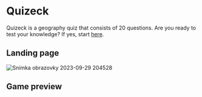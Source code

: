 # Quizeck
Quizeck is a geography quiz that consists of 20 questions. Are you ready to test your knowledge? If yes, start [here]("https://quizeck.vercel.app/").

## Landing page
![Snímka obrazovky 2023-09-29 204528](https://github.com/MartinLauff/Quizeck/assets/72349751/9c630d18-4781-4142-87b1-55b043b6286f)

## Game preview
